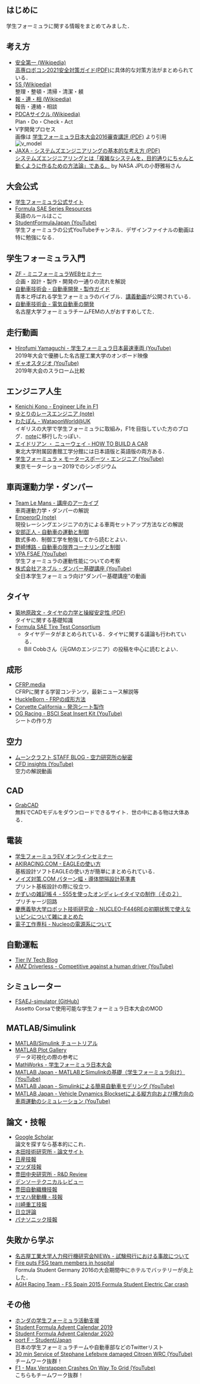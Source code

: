 ## はじめに
学生フォーミュラに関する情報をまとめてみました． 

## 考え方
- [安全第一 (Wikipedia)](https://ja.wikipedia.org/wiki/%E5%AE%89%E5%85%A8%E7%AC%AC%E4%B8%80)  
    [高専ロボコン2021安全対策ガイド(PDF)](https://official-robocon.com/robocon_wp/wordpress/wp-content/uploads/2021/04/%E3%80%90%E9%AB%98%E5%B0%82%E3%83%AD%E3%83%9B%E3%82%99%E3%82%B3%E3%83%B32021%E5%AE%89%E5%85%A8%E5%AF%BE%E7%AD%96%E3%82%AB%E3%82%99%E3%82%A4%E3%83%88%E3%82%99%E3%80%91%E7%99%BA%E8%A1%A8%E7%94%A8.pdf)に具体的な対策方法がまとめられている．
- [5S (Wikipedia)](https://ja.wikipedia.org/wiki/5S)  
    整理・整頓・清掃・清潔・躾
- [報・連・相 (Wikipedia)](https://ja.wikipedia.org/wiki/%E5%A0%B1%E3%83%BB%E9%80%A3%E3%83%BB%E7%9B%B8)  
    報告・連絡・相談
- [PDCAサイクル (Wikipedia)](https://ja.wikipedia.org/wiki/PDCA%E3%82%B5%E3%82%A4%E3%82%AF%E3%83%AB)  
    Plan・Do・Check・Act
- V字開発プロセス  
    画像は [学生フォーミュラ日本大会2016審査講評 (PDF)](https://www.jsae.or.jp/formula/jp/student_formula/14th_result/docu/SAE_2016_03.pdf) より引用  
    ![v_model](/img/v_model.PNG)
- [JAXA - システムズエンジニアリングの基本的な考え方 (PDF)](https://ssl.tksc.jaxa.jp/isasse01/kanren/BDB/BDB06007BSEkihon.pdf)  
    [システムズエンジニアリングとは「複雑なシステムを，目的通りにちゃんと動くように作るための方法論」である．](http://hiroono.com/ja/2021/01/01/thoughts_on_japanese_space_startups/) by NASA JPLの小野雅裕さん

## 大会公式
- [学生フォーミュラ公式サイト](https://www.jsae.or.jp/formula/jp/)
- [Formula SAE Series Resources](https://www.fsaeonline.com/cdsweb/gen/DocumentResources.aspx)  
    英語のルールはここ
- [StudentFormulaJapan (YouTube)](https://www.youtube.com/user/StudentFormulaJapan)  
    学生フォーミュラの公式YouTubeチャンネル．デザインファイナルの動画は特に勉強になる．

## 学生フォーミュラ入門
- [ZF - ミニフォーミュラWEBセミナー](https://www.zf.com/japan/ja/motorsport_japan/mini_forumula_web_seminar/mini_formula_web_seminar.html)  
    企画・設計・製作・開発の一通りの流れを解説
- [自動車技術会 - 自動車開発・製作ガイド](https://tech.jsae.or.jp/hanbai/html/detail/j2008-31.html)  
    青本と呼ばれる学生フォーミュラのバイブル．[講義動画](https://www.jsae.or.jp/formula/jp/SFJ/digital.php)が公開されている．
- [自動車技術会 - 電気自動車の開発](https://tech.jsae.or.jp/hanbai/html/detail/j2015-32.html)  
    名古屋大学フォーミュラチームFEMの人がおすすめしてた．

## 走行動画
- [Hirofumi Yamaguchi - 学生フォーミュラ日本最速車両 (YouTube)](https://youtu.be/rmwHKfSambo)  
    2019年大会で優勝した名古屋工業大学のオンボード映像
- [ギャオスタジオ (YouTube)](https://www.youtube.com/channel/UCDhB4SqV0MZmGggtIpAgFSQ)  
    2019年大会のスラローム比較

## エンジニア人生
- [Kenichi Kono - Engineer Life in F1](https://www.f1engineer-jp.com/)
- [ゆとりのレースエンジニア (note)](https://note.com/h_theta)
- [わたぽん - WataponWorld@UK](http://watapon-f1.com/)  
    イギリスの大学で学生フォーミュラに取組み，F1を目指していた方のブログ．[note](https://note.com/wataponf1)に移行したっぽい．
- [エイドリアン ・ ニューウェイ - HOW TO BUILD A CAR](https://www.amazon.co.jp/dp/4779641608/ref=cm_sw_r_tw_dp_x_eveiFb4BNW2TQ)  
    東北大学附属図書館工学分館には日本語版と英語版の両方ある．
- [学生フォーミュラ × モータースポーツ・エンジニア (YouTube)](https://youtu.be/qIcz84KsosU)  
    東京モーターショー2019でのシンポジウム

## 車両運動力学・ダンパー
- [Team Le Mans - 講座のアーカイブ](http://a011w.broada.jp/cantalwaysget/)  
    車両運動力学・ダンパーの解説
- [EmperorD (note)](https://note.com/emperor_d)  
    現役レーシングエンジニアの方による車両セットアップ方法などの解説
- [安部正人 - 自動車の運動と制御](https://www.amazon.co.jp/dp/4501419202/ref=cm_sw_r_tw_dp_U_x_199REbJBJN2ZZ)  
    数式多め．制御工学を勉強してから読むとよい．
- [野崎博路 - 自動車の限界コーナリングと制御](https://www.amazon.co.jp/dp/4501419709/ref=cm_sw_r_tw_dp_U_x_q-9REbAHCP9ZQ)
- [VPA FSAE (YouTube)](https://www.youtube.com/channel/UCzL47WHtVIreRdS_dWyDMGw)  
    学生フォーミュラの運動性能についての考察
- [株式会社アネブル - ダンパー基礎講座 (YouTube)](https://youtu.be/_SQ6Xx3rTSE)  
    全日本学生フォーミュラ向け”ダンパー基礎講座”の動画

## タイヤ
- [築地原政文 - タイヤの力学と操縦安定性 (PDF)](https://www.jsae.or.jp/~dat1/mr/motor15/mr200238.pdf)  
    タイヤに関する基礎知識
- [Formula SAE Tire Test Consortium](http://www.fsaettc.org/)
    - タイヤデータがまとめられている．タイヤに関する議論も行われている．
    - Bill Cobbさん（元GMのエンジニア）の投稿を中心に読むとよい．

## 成形
- [CFRP.media](https://cfrp.media/)  
    CFRPに関する学習コンテンツ，最新ニュース解説等
- [HuckleBorn - FRPの成形方法](http://www.huckleborn.ne.jp/products/frp/howtofrp01.htm)
- [Corvette California - 発泡シート製作](http://www.pac1.net/corvette/2007/11/post-110.html)
- [OG Racing - BSCI Seat Insert Kit (YouTube)](https://youtu.be/eRk9d9uiX14)  
    シートの作り方

## 空力
- [ムーンクラフト STAFF BLOG - 空力研究所の秘密](https://www.mooncraft.jp/blogstaff/aerodynamic/)
- [CFD insights (YouTube)](https://www.youtube.com/channel/UC7HbiTAeLdWyJ_6FYOwmTww)  
    空力の解説動画

## CAD
- [GrabCAD](https://grabcad.com/library)  
    無料でCADモデルをダウンロードできるサイト．世の中にある物は大体ある．

## 電装
- [学生フォーミュラEV オンラインセミナー](https://www.jsae.or.jp/form/?id=27)  
- [AKIRACING.COM - EAGLEの使い方](http://akiracing.com/2017/05/27/eagle_tutorial/)  
    基板設計ソフトEAGLEの使い方が簡単にまとめられている．
- [ノイズ対策.COM パターン幅・導体間隔設計基準書](https://www.noise-counterplan.com/article/14951064.html)  
    プリント基板設計の際に役立つ．
- [かずいの雑記帳４ - 555を使ったオンディレイタイマの制作（その２）](http://kazuikazui.dreamlog.jp/archives/52463320.html)  
    プリチャージ回路
- [慶應義塾大学ロボット技術研究会 - NUCLEO-F446REの初期状態で使えないピンについて雑にまとめた](https://keiorogiken.wordpress.com/2018/12/08/nucleo-f446re/)
- [電子工作専科 - Nucleoの電源系について](https://denshikousakusenka.jimdofree.com/%E9%96%8B%E7%99%BA%E7%92%B0%E5%A2%83%E6%A7%8B%E7%AF%89/stm32/nucleo%E3%81%AE%E9%9B%BB%E6%BA%90%E7%B3%BB/)

## 自動運転
- [Tier IV Tech Blog](https://tech.tier4.jp/)  
- [AMZ Driverless - Competitive against a human driver (YouTube)](https://youtu.be/aUQE5-6k6is)

## シミュレーター
- [FSAEJ-simulator (GitHub)](https://github.com/JSAE-ARCHIVES/FSAEJ-simulator)  
    Assetto Corsaで使用可能な学生フォーミュラ日本大会のMOD

## MATLAB/Simulink
- [MATLAB/Simulink チュートリアル](https://jp.mathworks.com/support/learn-with-matlab-tutorials.html)
- [MATLAB Plot Gallery](https://jp.mathworks.com/products/matlab/plot-gallery.html)  
    データ可視化の際の参考に
- [MathWorks - 学生フォーミュラ日本大会](https://jp.mathworks.com/academia/student-competitions/formula-sae.html)  
- [MATLAB Japan - MATLABとSimulinkの基礎（学生フォーミュラ向け）(YouTube)](https://youtu.be/XrMpZWW2gic)  
- [MATLAB Japan - Simulinkによる簡易自動車モデリング (YouTube)](https://youtu.be/kCpgea63xpY)
- [MATLAB Japan - Vehicle Dynamics Blocksetによる縦方向および横方向の車両運動のシミュレーション (YouTube)](https://youtu.be/iYpgjJR1C9w) 

## 論文・技報
- [Google Scholar](https://scholar.google.co.jp/)  
    論文を探すなら基本的にこれ．
- [本田技術研究所 - 論文サイト](https://www.hondarandd.jp/?lang=jp)
- [日産技報](https://www.nissan-global.com/JP/TECHNICALREVIEW/)
- [マツダ技報](https://www.mazda.com/ja/innovation/technology/gihou/)
- [豊田中央研究所 - R&D Review](https://www.tytlabs.com/review/)
- [デンソーテクニカルレビュー](https://www.denso.com/jp/ja/business/innovation/review/)
- [豊田自動織機技報](https://www.toyota-shokki.co.jp/about_us/technical/library/)
- [ヤマハ発動機 - 技報](https://global.yamaha-motor.com/jp/design_technology/technical/)
- [川崎重工技報](https://www.khi.co.jp/rd/magazine/)
- [日立評論](https://www.hitachihyoron.com/jp/issue/index.html)
- [パナソニック技報](https://www.panasonic.com/jp/corporate/technology-design/ptj/new.html)

## 失敗から学ぶ
- [名古屋工業大学人力飛行機研究会NIEWs - 試験飛行における事故について](http://blog.livedoor.jp/niews_nitech/archives/57302762.html)  
- [Fire puts FSG team members in hospital](https://www.racetechmag.com/2016/08/fire-fsg-team-members-hospital/)  
    Formula Student Germany 2016の大会期間中にホテルでバッテリーが炎上した．
- [AGH Racing Team - FS Spain 2015 Formula Student Electric Car crash](https://youtu.be/cj85PD5A-hU)  

## その他
- [ホンダの学生フォーミュラ活動支援](https://www.honda.co.jp/philanthropy/support/f-sae.html)
- [Student Formula Advent Calendar 2019](https://adventar.org/calendars/4588)  
- [Student Formula Advent Calendar 2020](https://adventar.org/calendars/5465)  
- [port F - Student/Japan](https://twitter.com/i/lists/1085108431470583813?s=20)  
    日本の学生フォーミュラチームや自動車部などのTwitterリスト
- [30 min Service of Stephane Lefebvre damaged Citroen WRC (YouTube)](https://youtu.be/UKBnPnYh8iw)  
    チームワーク抜群！
- [F1 - Max Verstappen Crashes On Way To Grid (YouTube)](https://youtu.be/k-HpHDpeF8E)  
    こちらもチームワーク抜群！